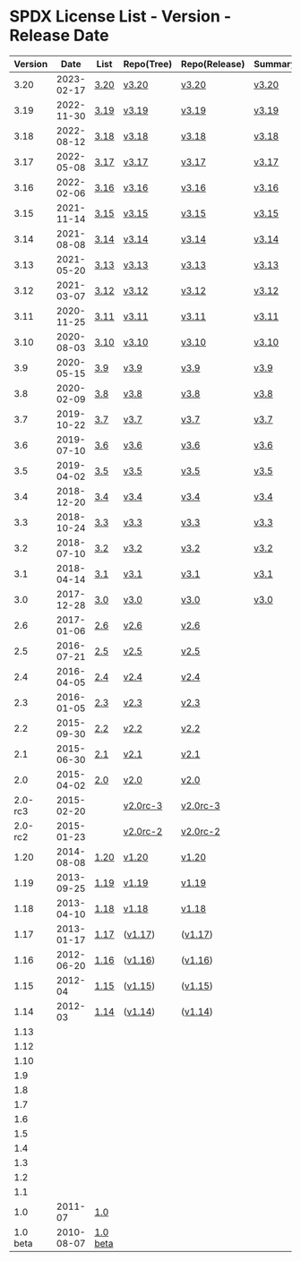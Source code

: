 # SPDX License List - Version - Release Date

| Version | Date | List | Repo(Tree) | Repo(Release) | Summary |
| ------- | ---- | ---- | ---------- | ------------- | ------- |
| 3.20 | 2023-02-17 | [3.20](https://web.archive.org/web/20230221205641/https://spdx.org/licenses/) | [v3.20](https://github.com/spdx/license-list-data/tree/v3.20) | [v3.20](https://github.com/spdx/license-list-data/releases/tag/v3.20) | [v3.20](https://github.com/spdx/license-list-XML/releases/tag/v3.20) |
| 3.19 | 2022-11-30 | [3.19](https://web.archive.org/web/20221205135747/https://spdx.org/licenses/) | [v3.19](https://github.com/spdx/license-list-data/tree/v3.19) | [v3.19](https://github.com/spdx/license-list-data/releases/tag/v3.19) | [v3.19](https://github.com/spdx/license-list-XML/releases/tag/v3.19) |
| 3.18 | 2022-08-12 | [3.18](https://web.archive.org/web/20220815090752/https://spdx.org/licenses/) | [v3.18](https://github.com/spdx/license-list-data/tree/v3.18) | [v3.18](https://github.com/spdx/license-list-data/releases/tag/v3.18) | [v3.18](https://github.com/spdx/license-list-XML/releases/tag/v3.18) |
| 3.17 | 2022-05-08 | [3.17](https://web.archive.org/web/20220514210729/https://spdx.org/licenses/) | [v3.17](https://github.com/spdx/license-list-data/tree/v3.17) | [v3.17](https://github.com/spdx/license-list-data/releases/tag/v3.17) | [v3.17](https://github.com/spdx/license-list-XML/releases/tag/v3.17) |
| 3.16 | 2022-02-06 | [3.16](https://web.archive.org/web/20220208184839/https://spdx.org/licenses/) | [v3.16](https://github.com/spdx/license-list-data/tree/v3.16) | [v3.16](https://github.com/spdx/license-list-data/releases/tag/v3.16) | [v3.16](https://github.com/spdx/license-list-XML/releases/tag/v3.16) |
| 3.15 | 2021-11-14 | [3.15](https://web.archive.org/web/20211118162938/https://spdx.org/licenses/) | [v3.15](https://github.com/spdx/license-list-data/tree/v3.15) | [v3.15](https://github.com/spdx/license-list-data/releases/tag/v3.15) | [v3.15](https://github.com/spdx/license-list-XML/releases/tag/v3.15) |
| 3.14 | 2021-08-08 | [3.14](https://web.archive.org/web/20210811205829/https://spdx.org/licenses/) | [v3.14](https://github.com/spdx/license-list-data/tree/v3.14) | [v3.14](https://github.com/spdx/license-list-data/releases/tag/v3.14) | [v3.14](https://github.com/spdx/license-list-XML/releases/tag/v3.14) |
| 3.13 | 2021-05-20 | [3.13](https://web.archive.org/web/20210523052946/https://spdx.org/licenses/) | [v3.13](https://github.com/spdx/license-list-data/tree/v3.13) | [v3.13](https://github.com/spdx/license-list-data/releases/tag/v3.13) | [v3.13](https://github.com/spdx/license-list-XML/releases/tag/v3.13) |
| 3.12 | 2021-03-07 | [3.12](https://web.archive.org/web/20210308110318/https://spdx.org/licenses/) | [v3.12](https://github.com/spdx/license-list-data/tree/v3.12) | [v3.12](https://github.com/spdx/license-list-data/releases/tag/v3.12) | [v3.12](https://github.com/spdx/license-list-XML/releases/tag/v3.12) |
| 3.11 | 2020-11-25 | [3.11](https://web.archive.org/web/20201130013441/https://spdx.org/licenses/) | [v3.11](https://github.com/spdx/license-list-data/tree/v3.11) | [v3.11](https://github.com/spdx/license-list-data/releases/tag/v3.11) | [v3.11](https://github.com/spdx/license-list-XML/releases/tag/v3.11) |
| 3.10 | 2020-08-03 | [3.10](https://web.archive.org/web/20200806030841/https://spdx.org/licenses/) | [v3.10](https://github.com/spdx/license-list-data/tree/v3.10) | [v3.10](https://github.com/spdx/license-list-data/releases/tag/v3.10) | [v3.10](https://github.com/spdx/license-list-XML/releases/tag/v3.10) |
| 3.9 | 2020-05-15 | [3.9](https://web.archive.org/web/20200519071013/https://spdx.org/licenses/) | [v3.9](https://github.com/spdx/license-list-data/tree/v3.9) | [v3.9](https://github.com/spdx/license-list-data/releases/tag/v3.9) | [v3.9](https://github.com/spdx/license-list-XML/releases/tag/v3.9) |
| 3.8 | 2020-02-09 | [3.8](https://web.archive.org/web/20200212221532/https://spdx.org/licenses/) | [v3.8](https://github.com/spdx/license-list-data/tree/v3.8) | [v3.8](https://github.com/spdx/license-list-data/releases/tag/v3.8) | [v3.8](https://github.com/spdx/license-list-XML/releases/tag/v3.8) |
| 3.7 | 2019-10-22 | [3.7](https://web.archive.org/web/20191116175152/https://spdx.org/licenses/) | [v3.7](https://github.com/spdx/license-list-data/tree/v3.7) | [v3.7](https://github.com/spdx/license-list-data/releases/tag/v3.7) | [v3.7](https://github.com/spdx/license-list-XML/releases/tag/v3.7) |
| 3.6 | 2019-07-10 | [3.6](https://web.archive.org/web/20190805115029/https://spdx.org/licenses/) | [v3.6](https://github.com/spdx/license-list-data/tree/v3.6) | [v3.6](https://github.com/spdx/license-list-data/releases/tag/v3.6) | [v3.6](https://github.com/spdx/license-list-XML/releases/tag/v3.6) |
| 3.5 | 2019-04-02 | [3.5](https://web.archive.org/web/20190405043415/https://spdx.org/licenses/) | [v3.5](https://github.com/spdx/license-list-data/tree/v3.5) | [v3.5](https://github.com/spdx/license-list-data/releases/tag/v3.5) | [v3.5](https://github.com/spdx/license-list-XML/releases/tag/v3.5) |
| 3.4 | 2018-12-20 | [3.4](https://web.archive.org/web/20181222020533/https://spdx.org/licenses/) | [v3.4](https://github.com/spdx/license-list-data/tree/v3.4) | [v3.4](https://github.com/spdx/license-list-data/releases/tag/v3.4) | [v3.4](https://github.com/spdx/license-list-XML/releases/tag/v3.4) |
| 3.3 | 2018-10-24 | [3.3](https://web.archive.org/web/20181030144241/https://spdx.org/licenses/) | [v3.3](https://github.com/spdx/license-list-data/tree/v3.3) | [v3.3](https://github.com/spdx/license-list-data/releases/tag/v3.3) | [v3.3](https://github.com/spdx/license-list-XML/releases/tag/v3.3) |
| 3.2 | 2018-07-10 | [3.2](https://web.archive.org/web/20180721202353/https://spdx.org/licenses/) | [v3.2](https://github.com/spdx/license-list-data/tree/v3.2) | [v3.2](https://github.com/spdx/license-list-data/releases/tag/v3.2) | [v3.2](https://github.com/spdx/license-list-XML/releases/tag/v3.2) |
| 3.1 | 2018-04-14 | [3.1](https://web.archive.org/web/20180417182245/https://spdx.org/licenses/) | [v3.1](https://github.com/spdx/license-list-data/tree/v3.1) | [v3.1](https://github.com/spdx/license-list-data/releases/tag/v3.1) | [v3.1](https://github.com/spdx/license-list-XML/releases/tag/v3.1) |
| 3.0 | 2017-12-28 | [3.0](https://web.archive.org/web/20180105185057/https://spdx.org/licenses/) | [v3.0](https://github.com/spdx/license-list-data/tree/v3.0) | [v3.0](https://github.com/spdx/license-list-data/releases/tag/v3.0) | [v3.0](https://github.com/spdx/license-list-XML/releases/tag/v3.0) |
| 2.6 | 2017-01-06 | [2.6](https://web.archive.org/web/20170520142824/https://spdx.org/licenses/) | [v2.6](https://github.com/spdx/license-list-data/tree/v2.6) | [v2.6](https://github.com/spdx/license-list-data/releases/tag/v2.6) | |
| 2.5 | 2016-07-21 | [2.5](https://web.archive.org/web/20160723194843/https://spdx.org/licenses/) | [v2.5](https://github.com/spdx/license-list-data/tree/v2.5) | [v2.5](https://github.com/spdx/license-list-data/releases/tag/v2.5) | |
| 2.4 | 2016-04-05 | [2.4](https://web.archive.org/web/20160408065207/https://spdx.org/licenses/) | [v2.4](https://github.com/spdx/license-list-data/tree/v2.4) | [v2.4](https://github.com/spdx/license-list-data/releases/tag/v2.4) | |
| 2.3 | 2016-01-05 | [2.3](https://web.archive.org/web/20160109235411/https://spdx.org/licenses/) | [v2.3](https://github.com/spdx/license-list/tree/v2.3) | [v2.3](https://github.com/spdx/license-list/releases/tag/v2.3) | |
| 2.2 | 2015-09-30 | [2.2](https://web.archive.org/web/20151002033058/https://spdx.org/licenses/) | [v2.2](https://github.com/spdx/license-list/tree/v2.2) | [v2.2](https://github.com/spdx/license-list/releases/tag/v2.2) | |
| 2.1 | 2015-06-30 | [2.1](https://web.archive.org/web/20150715025823/https://spdx.org/licenses/) | [v2.1](https://github.com/spdx/license-list/tree/v2.1) | [v2.1](https://github.com/spdx/license-list/releases/tag/v2.1) | |
| 2.0 | 2015-04-02 | [2.0](https://web.archive.org/web/20150409013137/https://spdx.org/licenses/) | [v2.0](https://github.com/spdx/license-list/tree/v2.0) | [v2.0](https://github.com/spdx/license-list/releases/tag/v2.0) | |
| 2.0-rc3 | 2015-02-20 | | [v2.0rc-3](https://github.com/spdx/license-list/tree/v2.0rc-3) | [v2.0rc-3](https://github.com/spdx/license-list/releases/tag/v2.0rc-3) | |
| 2.0-rc2 | 2015-01-23 | | [v2.0rc-2](https://github.com/spdx/license-list/tree/v2.0rc-2) | [v2.0rc-2](https://github.com/spdx/license-list/releases/tag/v2.0rc-2) | |
| 1.20 | 2014-08-08 | [1.20](https://web.archive.org/web/20140816010724/https://spdx.org/licenses/) | [v1.20](https://github.com/spdx/license-list/tree/v1.20) | [v1.20](https://github.com/spdx/license-list/releases/tag/v1.20) | |
| 1.19 | 2013-09-25 | [1.19](https://web.archive.org/web/20130927213143/https://spdx.org/licenses/) | [v1.19](https://github.com/spdx/license-list/tree/v1.19) | [v1.19](https://github.com/spdx/license-list/releases/tag/v1.19) | |
| 1.18 | 2013-04-10 | [1.18](https://web.archive.org/web/20130413002040/https://spdx.org/licenses/) | [v1.18](https://github.com/spdx/license-list/tree/v1.18) | [v1.18](https://github.com/spdx/license-list/releases/tag/v1.18) | |
| 1.17 | 2013-01-17 | [1.17](https://web.archive.org/web/20130122224134/https://spdx.org/licenses/) | ([v1.17](https://github.com/siemens/spdx-licenselist/tree/v1.17)) | ([v1.17](https://github.com/siemens/spdx-licenselist/releases/tag/v1.17)) |
| 1.16 | 2012-06-20 | [1.16](https://web.archive.org/web/20120628221015/https://spdx.org/licenses/) | ([v1.16](https://github.com/siemens/spdx-licenselist/tree/v1.16)) | ([v1.16](https://github.com/siemens/spdx-licenselist/releases/tag/v1.16)) |
| 1.15 | 2012-04 | [1.15](https://web.archive.org/web/20120414033307/https://spdx.org/licenses/) | ([v1.15](https://github.com/siemens/spdx-licenselist/tree/v1.15)) | ([v1.15](https://github.com/siemens/spdx-licenselist/releases/tag/v1.15)) |
| 1.14 | 2012-03 | [1.14](https://web.archive.org/web/20120313160246/https://spdx.org/licenses/) | ([v1.14](https://github.com/siemens/spdx-licenselist/tree/v1.14)) | ([v1.14](https://github.com/siemens/spdx-licenselist/releases/tag/v1.14)) |
| 1.13 | | | | |
| 1.12 | | | | |
| 1.10 | | | | |
| 1.9 | | | | |
| 1.8 | | | | |
| 1.7 | | | | |
| 1.6 | | | | |
| 1.5 | | | | |
| 1.4 | | | | |
| 1.3 | | | | |
| 1.2 | | | | |
| 1.1 | | | | |
| 1.0 | 2011-07 | [1.0](https://web.archive.org/web/20110728044111/https://spdx.org/licenses/) | | |
| 1.0 beta | 2010-08-07 | [1.0 beta](https://web.archive.org/web/20110302232927/https://spdx.org/licenses/) | | |
